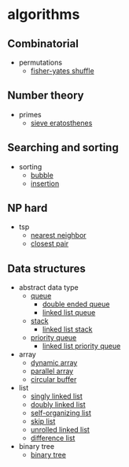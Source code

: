 # algorithms

## Combinatorial

- permutations
  - [fisher-yates shuffle](combinatorial/permutations/fisher-yates-shuffle.hs)

## Number theory

- primes
  - [sieve eratosthenes](number-theory/primes/sieve-eratosthenes/primes-sieve-eratosthenes.hs)

## Searching and sorting

- sorting
  - [bubble](searching-and-sorting/bubble-sort/bubble-sort.hs)
  - [insertion](searching-and-sorting/insertion-sort/insertion-sort.hs)

## NP hard

- tsp
  - [nearest neighbor](np-hard/tsp/nearest-neighbor.py)
  - [closest pair](np-hard/tsp/closest-pair.py)

## Data structures

- abstract data type
  - [queue](data-structures/adt/queue)
    - [double ended queue](data-structures/adt/queue/double-ended-queue.py)
    - [linked list queue](data-structures/adt/queue/queue-linked-list.py)
  - [stack](data-structures/adt/stack)
    - [linked list stack](data-structures/adt/stack/stack-linked-list.py)
  - [priority queue](data-structures/adt/priority-queue)
    - [linked list priority queue](data-structures/adt/priority-queue/priority-queue-linked-list.hs)
- array
  - [dynamic array](data-structures/array/dynamic-array.cpp)
  - [parallel array](data-structures/array/parallel-array.py)
  - [circular buffer](data-structures/array/circular-buffer.cpp)
- list
  - [singly linked list](data-structures/list/singly-linked-list.py)
  - [doubly linked list](data-structures/list/doubly-linked-list.py)
  - [self-organizing list](data-structures/list/self-organizing-list.py)
  - [skip list](data-structures/list/skip-list.py)
  - [unrolled linked list](data-structures/list/unrolled-linked-list.py)
  - [difference list](data-structures/list/difference-list.hs)
- binary tree
  - [binary tree](data-structures/binary-tree/binary-tree.py)
